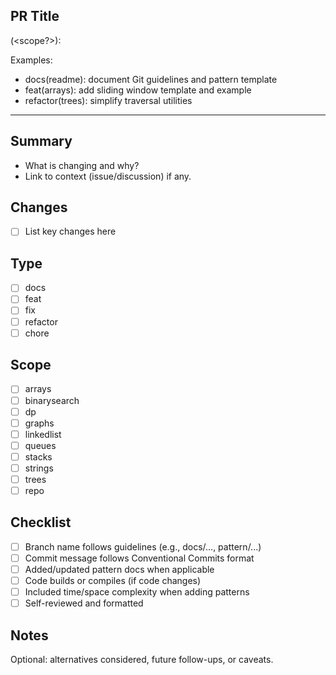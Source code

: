 ## PR Title

<type>(<scope?>): <short description>

Examples:
- docs(readme): document Git guidelines and pattern template
- feat(arrays): add sliding window template and example
- refactor(trees): simplify traversal utilities

---

## Summary
- What is changing and why?
- Link to context (issue/discussion) if any.

## Changes
- [ ] List key changes here

## Type
- [ ] docs
- [ ] feat
- [ ] fix
- [ ] refactor
- [ ] chore

## Scope
- [ ] arrays
- [ ] binarysearch
- [ ] dp
- [ ] graphs
- [ ] linkedlist
- [ ] queues
- [ ] stacks
- [ ] strings
- [ ] trees
- [ ] repo

## Checklist
- [ ] Branch name follows guidelines (e.g., docs/..., pattern/...)
- [ ] Commit message follows Conventional Commits format
- [ ] Added/updated pattern docs when applicable
- [ ] Code builds or compiles (if code changes)
- [ ] Included time/space complexity when adding patterns
- [ ] Self-reviewed and formatted

## Notes
Optional: alternatives considered, future follow-ups, or caveats.

